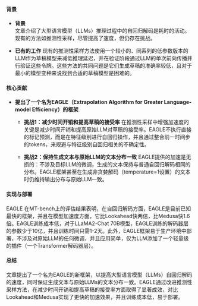 #### 背景
- **背景**       
    文章介绍了大型语言模型（LLMs）推理过程中的自回归解码是耗时的活动。现有的方法如推测性采样，尽管提高了速度，但仍存在挑战。

- **已有的工作**
    现有的推测性采样方法使用一个较小的、同系列的低参数版本的LLM作为草稿模型来减低推理延迟，并在验证阶段通过LLM的单次前向传播并行验证这些令牌。这些方法的共同问题是它们生成草稿的准确率较低，且对于最小的模型变种来说找到合适的草稿模型是困难的。

#### 核心贡献
- **提出了一个名为EAGLE（Extrapolation Algorithm for Greater Language-model Efficiency）的框架**
    - **挑战1：减少时间开销和提高草稿的接受率**
        在推测性采样中增强加速度的关键是减少时间开销和提高原始LLM对草稿的接受率。EAGLE不执行直接的标记预测，而是在特征级别进行自回归操作，并且通过整合前一时间步的tokens，来规避与特征级别自回归相关的不确定性。

    - **挑战2：保持生成文本与原始LLM的文本分布一致**
        EAGLE提供的加速是无损的：不涉及目标LLM的微调，生成的文本保持与普通自回归解码相同的分布。EAGLE框架甚至在生成非贪婪解码（temperature=1设置）的文本时仍维持输出分布与原始LLM一致。

#### 实现与部署
EAGLE 在MT-bench上的评估结果表明，在自回归解码方面，EAGLE是目前已知最快的框架，并且在模型加速度方面，它比Lookahead快两倍，比Medusa快1.6倍。EAGLE训练成本低，对于LLaMA2-Chat 70B模型，EAGLE训练的解码器层的参数少于10亿，并且训练时间只需1-2天。此外，EAGLE框架易于生产环境中部署，不涉及对原始LLM的任何微调，并且应用简单，仅为LLM添加了一个轻量级的插件（一个Transformer解码器层）。

#### 总结
文章提出了一个名为EAGLE的新框架，以提高大型语言模型（LLMs）自回归解码的速度，同时保证生成文本与原始LLMs的文本分布一致。EAGLE通过改进推测性采样方法，在减少时间开销和提高草稿的接受率方面取得了显著成效，对比Lookahead和Medusa实现了更快的加速效果，并且训练成本低，易于部署。